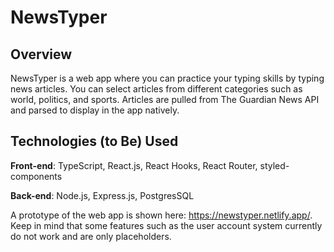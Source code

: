 # NewsTyper

## Overview
NewsTyper is a web app where you can practice your typing skills by typing news articles. You can select articles from different categories such as world, politics, and sports. Articles are pulled from The Guardian News API and parsed to display in the app natively. 

## Technologies (to Be) Used
**Front-end**: TypeScript, React.js, React Hooks, React Router, styled-components

**Back-end**: Node.js, Express.js, PostgresSQL

A prototype of the web app is shown here: https://newstyper.netlify.app/.
Keep in mind that some features such as the user account system currently do not work and are only placeholders.
